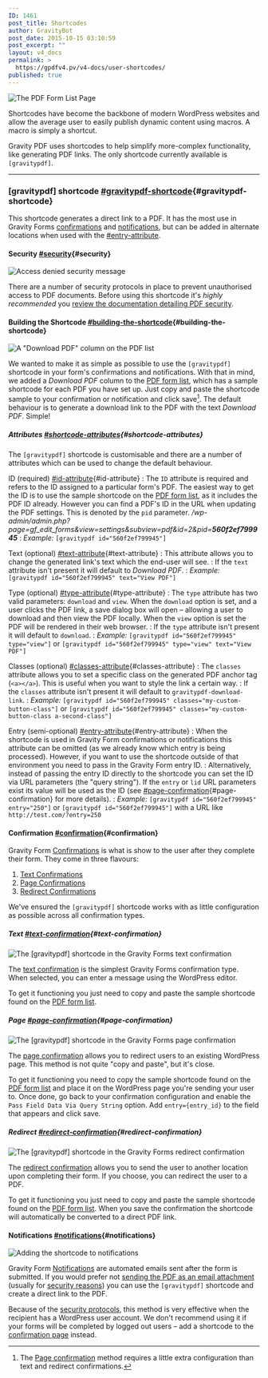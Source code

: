 ```yaml
---
ID: 1461
post_title: Shortcodes
author: GravityBot
post_date: 2015-10-15 03:10:59
post_excerpt: ""
layout: v4_docs
permalink: >
  https://gpdfv4.pv/v4-docs/user-shortcodes/
published: true
---
```

![The PDF Form List Page](https://gpdfv4.pv/app/uploads/2015/10/shortcode-sample.png) 

Shortcodes have become the backbone of modern WordPress websites and allow the average user to easily publish dynamic content using macros. A macro is simply a shortcut. 

Gravity PDF uses shortcodes to help simplify more-complex functionality, like generating PDF links. The only shortcode currently available is `[gravitypdf]`.

---

### [gravitypdf] shortcode [#gravitypdf-shortcode](#gravitypdf-shortcode){#gravitypdf-shortcode}

This shortcode generates a direct link to a PDF. It has the most use in Gravity Forms [confirmations](https://www.gravityhelp.com/documentation/article/configuring-confirmations-in-gravity-forms/) and [notifications](https://www.gravityhelp.com/documentation/article/configuring-notifications-in-gravity-forms/), but can be added in alternate locations when used with the [#entry-attribute](#entry-attribute).

#### Security [#security](#security){#security}

![Access denied security message](https://gpdfv4.pv/app/uploads/2015/10/security-restrictions.png) 

There are a number of security protocols in place to prevent unauthorised access to PDF documents. Before using this shortcode it's *highly recommended* you [review the documentation detailing PDF security](#).

#### Building the Shortcode [#building-the-shortcode](#building-the-shortcode){#building-the-shortcode}

![A "Download PDF" column on the PDF list](https://gpdfv4.pv/app/uploads/2015/10/download-pdf-column.png) 

We wanted to make it as simple as possible to use the `[gravitypdf]` shortcode in your form's confirmations and notifications. With that in mind, we added a *Download PDF* column to the [PDF form list](#), which has a sample shortcode for each PDF you have set up. Just copy and paste the shortcode sample to your confirmation or notification and click save[^1]. The default behaviour is to generate a download link to the PDF with the text *Download PDF*. Simple!

##### Attributes [#shortcode-attributes](#shortcode-attributes){#shortcode-attributes}

The `[gravitypdf]` shortcode is customisable and there are a number of attributes which can be used to change the default behaviour.

ID (required) [#id-attribute](#id-attribute){#id-attribute}
:   The `ID` attribute is required and refers to the ID assigned to a particular form's PDF. The easiest way to get the ID is to use the sample shortcode on the [PDF form list](#), as it includes the PDF ID already. However you can find a PDF's ID in the URL when updating the PDF settings. This is denoted by the `pid` parameter. */wp-admin/admin.php?page=gf_edit_forms&view=settings&subview=pdf&id=2&pid=**560f2ef799945***
:   *Example:* `[gravitypdf id="560f2ef799945"]`

Text (optional) [#text-attribute](#text-attribute){#text-attribute}
:   This attribute allows you to change the generated link's text which the end-user will see.
:   If the `text` attribute isn't present it will default to *Download PDF*.
:   *Example:* `[gravitypdf id="560f2ef799945" text="View PDF"]`

Type (optional) [#type-attribute](#type-attribute){#type-attribute}
:   The `type` attribute has two valid parameters: `download` and `view`. When the `download` option is set, and a user clicks the PDF link, a save dialog box will open – allowing a user to download and then view the PDF locally. When the `view` option is set the PDF will be rendered in their web browser.
:   If the `type` attribute isn't present it will default to `download`.
:   *Example:* `[gravitypdf id="560f2ef799945" type="view"]` or `[gravitypdf id="560f2ef799945" type="view" text="View PDF"]`

Classes (optional) [#classes-attribute](#classes-attribute){#classes-attribute}
:   The `classes` attribute allows you to set a specific class on the generated PDF anchor tag (`<a></a>`). This is useful when you want to style the link a certain way.
:   If the `classes` attribute isn't present it will default to `gravitypdf-download-link`.
:   *Example:* `[gravitypdf id="560f2ef799945" classes="my-custom-button-class"]` or `[gravitypdf id="560f2ef799945" classes="my-custom-button-class a-second-class"]`

Entry (semi-optional) [#entry-attribute](#entry-attribute){#entry-attribute}
:   When the shortcode is used in Gravity Form confirmations or notifications this attribute can be omitted (as we already know which entry is being processed). However, if you want to use the shortcode outside of that environment you need to pass in the Gravity Form entry ID.
:   Alternatively, instead of passing the entry ID directly to the shortcode you can set the ID via URL parameters (the "query string"). If the `entry` or `lid` URL parameters exist its value will be used as the ID (see [#page-confirmation](#page-confirmation){#page-confirmation} for more details).
:   *Example:* `[gravitypdf id="560f2ef799945" entry="250"]` or `[gravitypdf id="560f2ef799945"]` with a URL like `http://test.com/?entry=250`

#### Confirmation [#confirmation](#confirmation){#confirmation}

Gravity Form [Confirmations](https://www.gravityhelp.com/documentation/article/configuring-confirmations-in-gravity-forms/) is what is show to the user after they complete their form. They come in three flavours:

1.  [Text Confirmations](#text-confirmation)
2.  [Page Confirmations](#page-confirmation)
3.  [Redirect Confirmations](#redirect-confirmation)

We've ensured the `[gravitypdf]` shortcode works with as little configuration as possible across all confirmation types.

##### Text [#text-confirmation](#text-confirmation){#text-confirmation}

![The [gravitypdf] shortcode in the Gravity Forms text confirmation](https://gpdfv4.pv/app/uploads/2015/10/text-confirmation.png) 

The [text confirmation](https://www.gravityhelp.com/documentation/article/configuring-confirmations-in-gravity-forms/#text-confirmations) is the simplest Gravity Forms confirmation type. When selected, you can enter a message using the WordPress editor. 

To get it functioning you just need to copy and paste the sample shortcode found on the [PDF form list](#).

##### Page [#page-confirmation](#page-confirmation){#page-confirmation}

![The [gravitypdf] shortcode in the Gravity Forms page confirmation](https://gpdfv4.pv/app/uploads/2015/10/page-redirect.png) 

The [page confirmation](https://www.gravityhelp.com/documentation/article/configuring-confirmations-in-gravity-forms/#page-confirmations) allows you to redirect users to an existing WordPress page. This method is not quite "copy and paste", but it's close. 

To get it functioning you need to copy the sample shortcode found on the [PDF form list](#) and place it on the WordPress page you're sending your user to. Once done, go back to your confirmation configuration and enable the `Pass Field Data Via Query String` option. Add `entry={entry_id}` to the field that appears and click save.

##### Redirect [#redirect-confirmation](#redirect-confirmation){#redirect-confirmation}

![The [gravitypdf] shortcode in the Gravity Forms redirect confirmation](https://gpdfv4.pv/app/uploads/2015/10/redirect-confirmation.png) 

The [redirect confirmation](https://www.gravityhelp.com/documentation/article/configuring-confirmations-in-gravity-forms/#redirect-confirmation) allows you to send the user to another location upon completing their form. If you choose, you can redirect the user to a PDF. 

To get it functioning you just need to copy and paste the sample shortcode found on the [PDF form list](#). When you save the confirmation the shortcode will automatically be converted to a direct PDF link.

#### Notifications [#notifications](#notifications){#notifications}

![Adding the shortcode to notifications](https://gpdfv4.pv/app/uploads/2015/10/notification-example.png) 

Gravity Form [Notifications](https://www.gravityhelp.com/documentation/article/configuring-notifications-in-gravity-forms/) are automated emails sent after the form is submitted. If you would prefer not [sending the PDF as an email attachment](#) (usually for [security reasons](#)) you can use the `[gravitypdf]` shortcode and create a direct link to the PDF. 

Because of the [security protocols](#), this method is very effective when the recipient has a WordPress user account. We don't recommend using it if your forms will be completed by logged out users – add a shortcode to the [confirmation page](#confirmation) instead.

[^1]: The [Page confirmation](#page-confirmation) method requires a little extra configuration than text and redirect confirmations.


